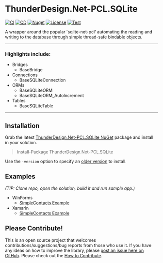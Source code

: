 # ThunderDesign.Net-PCL.SQLite
[![CI](https://github.com/ThunderDesign/ThunderDesign.Net-PCL.SQLite/actions/workflows/CI.yml/badge.svg)](https://github.com/ThunderDesign/ThunderDesign.Net-PCL.SQLite/actions/workflows/CI.yml)
[![CD](https://github.com/ThunderDesign/ThunderDesign.Net-PCL.SQLite/actions/workflows/CD.yml/badge.svg)](https://github.com/ThunderDesign/ThunderDesign.Net-PCL.SQLite/actions/workflows/CD.yml)
[![Nuget](https://img.shields.io/nuget/v/ThunderDesign.Net-PCL.SQLite)](https://www.nuget.org/packages/ThunderDesign.Net-PCL.SQLite)
[![License](https://img.shields.io/github/license/ThunderDesign/ThunderDesign.Net-PCL.SQLite)](https://github.com/ThunderDesign/ThunderDesign.Net-PCL.SQLite/blob/main/LICENSE)
[![Test](https://img.shields.io/badge/.net%20standard-2.0-blue)](https://github.com/ThunderDesign/ThunderDesign.Net-PCL.SQLite/blob/main/README.md)

A wrapper around the popular 'sqlite-net-pcl' automating the reading and writing to the database through simple thread-safe bindable objects.

----

### Highlights include:

- Bridges
  - BaseBridge
- Connections
  - BaseSQLiteConnection
- ORMs
  - BaseSQLiteORM
  - BaseSQLiteORM_AutoIncrement
- Tables
  - BaseSQLiteTable

----

## Installation

Grab the latest [ThunderDesign.Net-PCL.SQLite NuGet](https://www.nuget.org/packages/ThunderDesign.Net-PCL.SQLite) package and install in your solution.

> Install-Package ThunderDesign.Net-PCL.SQLite

Use the `-version` option to specify an [older version](https://www.nuget.org/packages/ThunderDesign.Net-PCL.SQLite#versions-tab) to install.

## Examples

*(TIP: Clone repo, open the solution, build it and run sample app.)*
- WinForms
  - [SimpleContacts Example](https://github.com/ThunderDesign/ThunderDesign.Net-PCL.SQLite/tree/main/samples/WinForms/SimpleContacts)
- Xamarin
  - [SimpleContacts Example](https://github.com/ThunderDesign/ThunderDesign.Net-PCL.SQLite/tree/main/samples/Xamarin/SimpleContacts)

## Please Contribute!

This is an open source project that welcomes contributions/suggestions/bug reports from those who use it. If you have any ideas on how to improve the library, please [post an issue here on GitHub](https://github.com/ThunderDesign/ThunderDesign.Net-PCL.SQLite/issues). Please check out the [How to Contribute](https://github.com/ThunderDesign/ThunderDesign.Net-PCL.SQLite/blob/main/.github/CONTRIBUTING.md).


